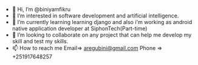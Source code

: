 - 👋 Hi, I’m @biniyamfikru
- 👀 I’m interested in software development and artificial intelligence.
- 🌱 I’m currently learning learning django and also i'm working as android native application developer at SiphonTech(Part-time)
- 💞️ I’m looking to collaborate on any project that can help me develop my skill and test my skills.
- 📫 How to reach me Email=> aregubini@gmail.com Phone => +251917648257

<!---
biniyamfikru/biniyamfikru is a ✨ special ✨ repository because its `README.md` (this file) appears on your GitHub profile.
You can click the Preview link to take a look at your changes.
--->
